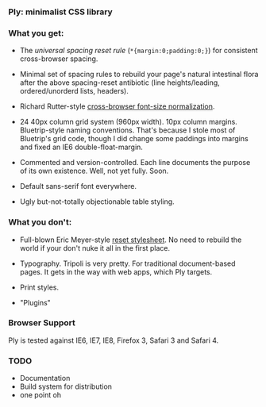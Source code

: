 ### Ply: minimalist CSS library

### What you get:

* The *universal spacing reset rule* (`*{margin:0;padding:0;}`) for consistent cross-browser spacing.

* Minimal set of spacing rules to rebuild your page's natural intestinal flora after the above spacing-reset antibiotic (line heights/leading, ordered/unorderd lists, headers).

* Richard Rutter-style [cross-browser font-size normalization](http://clagnut.com/blog/348).

* 24 40px column grid system (960px width). 10px column margins. Bluetrip-style naming conventions. That's because I stole most of Bluetrip's grid code, though I did change some paddings into margins and fixed an IE6 double-float-margin.

* Commented and version-controlled. Each line documents the purpose of its own existence. Well, not yet fully. Soon.

* Default sans-serif font everywhere.

* Ugly but-not-totally objectionable table styling.

### What you don't:

* Full-blown Eric Meyer-style [reset stylesheet](http://meyerweb.com/eric/tools/css/reset/). No need to rebuild the world if your don't nuke it all in the first place.

* Typography. Tripoli is very pretty. For traditional document-based pages. It gets in the way with web apps, which Ply targets.

* Print styles.

* "Plugins"

### Browser Support

Ply is tested against IE6, IE7, IE8, Firefox 3, Safari 3 and Safari 4.

### TODO

* Documentation
* Build system for distribution
* one point oh